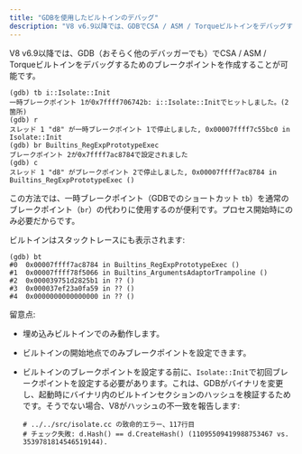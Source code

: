 ```yaml
---
title: "GDBを使用したビルトインのデバッグ"
description: "V8 v6.9以降では、GDBでCSA / ASM / Torqueビルトインをデバッグするためのブレークポイントを作成することが可能です。"
---
```

V8 v6.9以降では、GDB（おそらく他のデバッガーでも）でCSA / ASM / Torqueビルトインをデバッグするためのブレークポイントを作成することが可能です。

```
(gdb) tb i::Isolate::Init
一時ブレークポイント 1が0x7ffff706742b: i::Isolate::Initでヒットしました。(2箇所)
(gdb) r
スレッド 1 "d8" が一時ブレークポイント 1で停止しました, 0x00007ffff7c55bc0 in Isolate::Init
(gdb) br Builtins_RegExpPrototypeExec
ブレークポイント 2が0x7ffff7ac8784で設定されました
(gdb) c
スレッド 1 "d8" がブレークポイント 2で停止しました, 0x00007ffff7ac8784 in Builtins_RegExpPrototypeExec ()
```

この方法では、一時ブレークポイント（GDBでのショートカット `tb`）を通常のブレークポイント（`br`）の代わりに使用するのが便利です。プロセス開始時にのみ必要だからです。

ビルトインはスタックトレースにも表示されます:

```
(gdb) bt
#0  0x00007ffff7ac8784 in Builtins_RegExpPrototypeExec ()
#1  0x00007ffff78f5066 in Builtins_ArgumentsAdaptorTrampoline ()
#2  0x000039751d2825b1 in ?? ()
#3  0x000037ef23a0fa59 in ?? ()
#4  0x0000000000000000 in ?? ()
```

留意点:

- 埋め込みビルトインでのみ動作します。
- ビルトインの開始地点でのみブレークポイントを設定できます。
- ビルトインのブレークポイントを設定する前に、`Isolate::Init`で初回ブレークポイントを設定する必要があります。これは、GDBがバイナリを変更し、起動時にバイナリ内のビルトインセクションのハッシュを検証するためです。そうでない場合、V8がハッシュの不一致を報告します:

    ```
    # ../../src/isolate.cc の致命的エラー、117行目
    # チェック失敗: d.Hash() == d.CreateHash() (11095509419988753467 vs. 3539781814546519144).
    ```

